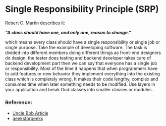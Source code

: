 # Single Responsibility Principle (SRP)

Robert C. Martin describes it:

<strong><em>"A class should have one, and only one, reason to change."</em></strong>

which means every class should have a single responsibility or single job or single purpose. Take the example of developing software. The task is divided into different members doing different things as front-end designers do design, the tester does testing and backend developer takes care of backend development part then we can say that everyone has a single job or responsibility.
Most of the time it happens that when programmers have to add features or new behavior they implement everything into the existing class which is completely wrong. It makes their code lengthy, complex and consumes time when later something needs to be modified. Use layers in your application and break God classes into smaller classes or modules.

### Reference:
* [Uncle Bob Article](http://butunclebob.com/ArticleS.UncleBob.PrinciplesOfOod)
* [geeksforgeeks](https://www.geeksforgeeks.org/solid-principle-in-programming-understand-with-real-life-examples/)
